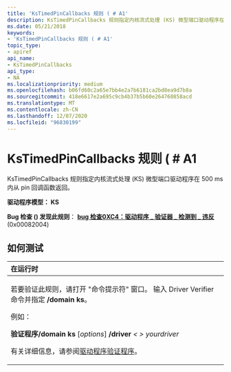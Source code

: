 ```yaml
---
title: 'KsTimedPinCallbacks 规则 ( # A1'
description: KsTimedPinCallbacks 规则指定内核流式处理 (KS) 微型端口驱动程序在 500 ms 内从 pin 回调函数返回。
ms.date: 05/21/2018
keywords:
- 'KsTimedPinCallbacks 规则 ( # A1'
topic_type:
- apiref
api_name:
- KsTimedPinCallbacks
api_type:
- NA
ms.localizationpriority: medium
ms.openlocfilehash: b06fd60c2a65e7bb4e2a7b6181ca2bd8ea9d7b8a
ms.sourcegitcommit: 418e6617e2a695c9cb4b37b5b60e264760858acd
ms.translationtype: MT
ms.contentlocale: zh-CN
ms.lasthandoff: 12/07/2020
ms.locfileid: "96830199"
---
```

# <a name="kstimedpincallbacks-rule-"></a>KsTimedPinCallbacks 规则 ( # A1


KsTimedPinCallbacks 规则指定内核流式处理 (KS) 微型端口驱动程序在 500 ms 内从 pin 回调函数返回。

**驱动程序模型： KS**

**Bug 检查 () 发现此规则**： [**bug 检查0XC4：驱动程序 \_ 验证器 \_ 检测到 \_ 违反**](../debugger/bug-check-0xc4--driver-verifier-detected-violation.md) (0x00082004) 


<a name="how-to-test"></a>如何测试
-----------

<table>
<colgroup>
<col width="100%" />
</colgroup>
<thead>
<tr class="header">
<th align="left">在运行时</th>
</tr>
</thead>
<tbody>
<tr class="odd">
<td align="left"><p>若要验证此规则，请打开 "命令提示符" 窗口。 输入 Driver Verifier 命令并指定 <strong>/domain ks</strong>。</p>
<p>例如：</p>
<p><strong>验证程序/domain ks</strong> [<em>options</em>] <strong>/driver</strong> <em> &lt; &gt; yourdriver</em></p>
<p>有关详细信息，请参阅<a href="/windows-hardware/drivers/devtest/driver-verifier" data-raw-source="[Driver Verifier](./driver-verifier.md)">驱动程序验证程序</a>。</p></td>
</tr>
</tbody>
</table>

 

